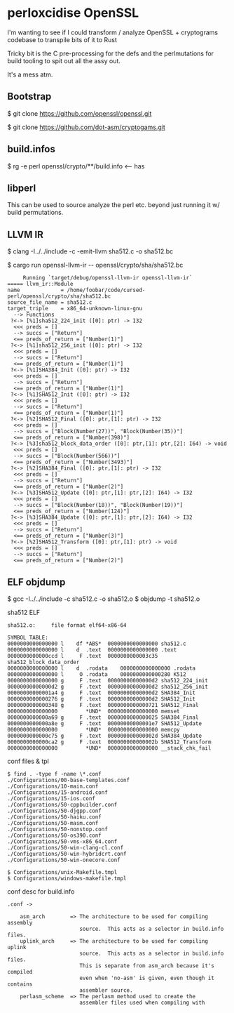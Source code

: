 # perloxcidise OpenSSL

I'm wanting to see if I could transform / analyze OpenSSL + cryptograms codebase to transpile bits of it to Rust

Tricky bit is the C pre-processing for the defs and the perlmutations for build tooling to spit out all the assy out.

It's a mess atm.

## Bootstrap

$ git clone https://github.com/openssl/openssl.git

$ git clone https://github.com/dot-asm/cryptogams.git

## build.infos

$ rg -e perl openssl/crypto/**/build.info  <-- has 

## libperl

This can be used to source analyze the perl etc. beyond just running it w/ build permutations.

## LLVM IR

$ clang -I../../include -c -emit-llvm sha512.c -o sha512.bc

$ cargo run openssl-llvm-ir -- openssl/crypto/sha/sha512.bc

```
     Running `target/debug/openssl-llvm-ir openssl-llvm-ir`
===== llvm_ir::Module
name             = /home/foobar/code/cursed-perl/openssl/crypto/sha/sha512.bc
source_file_name = sha512.c
target_triple    = x86_64-unknown-linux-gnu
  --> Functions
 ?<-> [%1]sha512_224_init ([0]: ptr) -> I32
  <<< preds = []
  --> succs = ["Return"]
  <== preds_of_return = ["Number(1)"]
 ?<-> [%1]sha512_256_init ([0]: ptr) -> I32
  <<< preds = []
  --> succs = ["Return"]
  <== preds_of_return = ["Number(1)"]
 ?<-> [%1]SHA384_Init ([0]: ptr) -> I32
  <<< preds = []
  --> succs = ["Return"]
  <== preds_of_return = ["Number(1)"]
 ?<-> [%1]SHA512_Init ([0]: ptr) -> I32
  <<< preds = []
  --> succs = ["Return"]
  <== preds_of_return = ["Number(1)"]
 ?<-> [%2]SHA512_Final ([0]: ptr,[1]: ptr) -> I32
  <<< preds = []
  --> succs = ["Block(Number(27))", "Block(Number(35))"]
  <== preds_of_return = ["Number(398)"]
 ?<-> [%3]sha512_block_data_order ([0]: ptr,[1]: ptr,[2]: I64) -> void
  <<< preds = []
  --> succs = ["Block(Number(566))"]
  <== preds_of_return = ["Number(3493)"]
 ?<-> [%2]SHA384_Final ([0]: ptr,[1]: ptr) -> I32
  <<< preds = []
  --> succs = ["Return"]
  <== preds_of_return = ["Number(2)"]
 ?<-> [%3]SHA512_Update ([0]: ptr,[1]: ptr,[2]: I64) -> I32
  <<< preds = []
  --> succs = ["Block(Number(18))", "Block(Number(19))"]
  <== preds_of_return = ["Number(124)"]
 ?<-> [%3]SHA384_Update ([0]: ptr,[1]: ptr,[2]: I64) -> I32
  <<< preds = []
  --> succs = ["Return"]
  <== preds_of_return = ["Number(3)"]
 ?<-> [%2]SHA512_Transform ([0]: ptr,[1]: ptr) -> void
  <<< preds = []
  --> succs = ["Return"]
  <== preds_of_return = ["Number(2)"]
```

## ELF objdump

$ gcc -I../../include -c sha512.c -o sha512.o
$ objdump -t sha512.o 

sha512 ELF
```
sha512.o:     file format elf64-x86-64

SYMBOL TABLE:
0000000000000000 l    df *ABS*	0000000000000000 sha512.c
0000000000000000 l    d  .text	0000000000000000 .text
0000000000000ccd l     F .text	0000000000003c35 sha512_block_data_order
0000000000000000 l    d  .rodata	0000000000000000 .rodata
0000000000000000 l     O .rodata	0000000000000280 K512
0000000000000000 g     F .text	00000000000000d2 sha512_224_init
00000000000000d2 g     F .text	00000000000000d2 sha512_256_init
00000000000001a4 g     F .text	00000000000000d2 SHA384_Init
0000000000000276 g     F .text	00000000000000d2 SHA512_Init
0000000000000348 g     F .text	0000000000000721 SHA512_Final
0000000000000000         *UND*	0000000000000000 memset
0000000000000a69 g     F .text	0000000000000025 SHA384_Final
0000000000000a8e g     F .text	00000000000001e7 SHA512_Update
0000000000000000         *UND*	0000000000000000 memcpy
0000000000000c75 g     F .text	000000000000002d SHA384_Update
0000000000000ca2 g     F .text	000000000000002b SHA512_Transform
0000000000000000         *UND*	0000000000000000 __stack_chk_fail
```

conf files & tpl
```
$ find . -type f -name \*.conf
./Configurations/00-base-templates.conf
./Configurations/10-main.conf
./Configurations/15-android.conf
./Configurations/15-ios.conf
./Configurations/50-cppbuilder.conf
./Configurations/50-djgpp.conf
./Configurations/50-haiku.conf
./Configurations/50-masm.conf
./Configurations/50-nonstop.conf
./Configurations/50-os390.conf
./Configurations/50-vms-x86_64.conf
./Configurations/50-win-clang-cl.conf
./Configurations/50-win-hybridcrt.conf
./Configurations/50-win-onecore.conf

$ Configurations/unix-Makefile.tmpl
$ Configurations/windows-makefile.tmpl
```

conf desc for build.info
```
.conf ->

    asm_arch        => The architecture to be used for compiling assembly
                       source.  This acts as a selector in build.info files.
    uplink_arch     => The architecture to be used for compiling uplink
                       source.  This acts as a selector in build.info files.
                       This is separate from asm_arch because it's compiled
                       even when 'no-asm' is given, even though it contains
                       assembler source.
    perlasm_scheme  => The perlasm method used to create the
                       assembler files used when compiling with
```